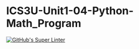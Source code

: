 # ICS3U-Unit1-04-Python-Math_Program

[![GitHub's Super Linter](https://github.com/Igor-Zhelezniak-1/ICS3U-Unit1-04-Python-Math_Program/workflows/GitHub's%20Super%20Linter/badge.svg)](https://github.com/Igor-Zhelezniak-1/ICS3U-Unit1-04-Python-Math_Program/actions)
